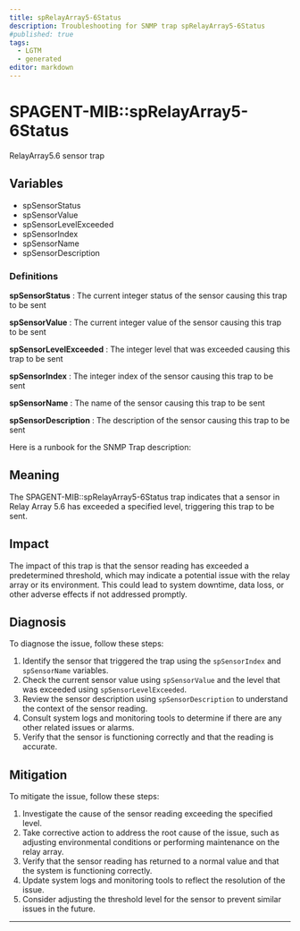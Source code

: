 ```yaml
---
title: spRelayArray5-6Status
description: Troubleshooting for SNMP trap spRelayArray5-6Status
#published: true
tags:
  - LGTM
  - generated
editor: markdown
---
```


# SPAGENT-MIB::spRelayArray5-6Status 

RelayArray5.6 sensor trap 


## Variables


  - spSensorStatus
  - spSensorValue
  - spSensorLevelExceeded
  - spSensorIndex
  - spSensorName
  - spSensorDescription 

### Definitions 


**spSensorStatus** 
: The current integer status of the sensor causing this trap to be sent 

**spSensorValue** 
: The current integer value of the sensor causing this trap to be sent 

**spSensorLevelExceeded** 
: The integer level that was exceeded causing this trap to be sent 

**spSensorIndex** 
: The integer index of the sensor causing this trap to be sent 

**spSensorName** 
: The name of the sensor causing this trap to be sent 

**spSensorDescription** 
: The description of the sensor causing this trap to be sent 


Here is a runbook for the SNMP Trap description:

## Meaning

The SPAGENT-MIB::spRelayArray5-6Status trap indicates that a sensor in Relay Array 5.6 has exceeded a specified level, triggering this trap to be sent.

## Impact

The impact of this trap is that the sensor reading has exceeded a predetermined threshold, which may indicate a potential issue with the relay array or its environment. This could lead to system downtime, data loss, or other adverse effects if not addressed promptly.

## Diagnosis

To diagnose the issue, follow these steps:

1. Identify the sensor that triggered the trap using the `spSensorIndex` and `spSensorName` variables.
2. Check the current sensor value using `spSensorValue` and the level that was exceeded using `spSensorLevelExceeded`.
3. Review the sensor description using `spSensorDescription` to understand the context of the sensor reading.
4. Consult system logs and monitoring tools to determine if there are any other related issues or alarms.
5. Verify that the sensor is functioning correctly and that the reading is accurate.

## Mitigation

To mitigate the issue, follow these steps:

1. Investigate the cause of the sensor reading exceeding the specified level.
2. Take corrective action to address the root cause of the issue, such as adjusting environmental conditions or performing maintenance on the relay array.
3. Verify that the sensor reading has returned to a normal value and that the system is functioning correctly.
4. Update system logs and monitoring tools to reflect the resolution of the issue.
5. Consider adjusting the threshold level for the sensor to prevent similar issues in the future.
---




